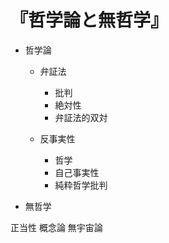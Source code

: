 # 『哲学論と無哲学』

- 哲学論
  - 弁証法
    - 批判
    - 絶対性
    - 弁証法的双対

  - 反事実性
    - 哲学
    - 自己事実性
    - 純粋哲学批判


- 無哲学

正当性
概念論
無宇宙論